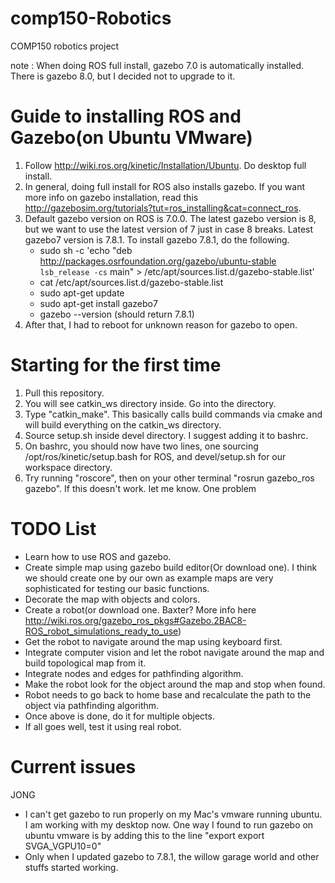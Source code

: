 # comp150-Robotics
COMP150 robotics project

note : When doing ROS full install, gazebo 7.0 is automatically installed. There is gazebo 8.0, but I decided not to upgrade to it.
# Guide to installing ROS and Gazebo(on Ubuntu VMware)
1. Follow http://wiki.ros.org/kinetic/Installation/Ubuntu. Do desktop full install.
2. In general, doing full install for ROS also installs gazebo. If you want more info on gazebo installation, read this http://gazebosim.org/tutorials?tut=ros_installing&cat=connect_ros.
3. Default gazebo version on ROS is 7.0.0. The latest gazebo version is 8, but we want to use the latest version of 7 just in case 8 breaks. Latest gazebo7 version is 7.8.1. To install gazebo 7.8.1, do the following.
    -   sudo sh -c 'echo "deb http://packages.osrfoundation.org/gazebo/ubuntu-stable `lsb_release -cs` main" > /etc/apt/sources.list.d/gazebo-stable.list'
    - cat /etc/apt/sources.list.d/gazebo-stable.list
    - sudo apt-get update
    - sudo apt-get install gazebo7
    - gazebo --version (should return 7.8.1)
4. After that, I had to reboot for unknown reason for gazebo to open.

# Starting for the first time
1. Pull this repository.
2. You will see catkin_ws directory inside. Go into the directory.
3. Type "catkin_make". This basically calls build commands via cmake and will build everything on the catkin_ws directory.
4. Source setup.sh inside devel directory. I suggest adding it to bashrc.
5. On bashrc, you should now have two lines, one sourcing /opt/ros/kinetic/setup.bash for ROS, and devel/setup.sh for our workspace directory.
6. Try running "roscore", then on your other terminal "rosrun gazebo_ros gazebo". If this doesn't work. let me know. One problem

# TODO List
- Learn how to use ROS and gazebo.
- Create simple map using gazebo build editor(Or download one). I think we should create one by our own as example maps are very sophisticated for testing our basic functions.
- Decorate the map with objects and colors.
- Create a robot(or download one. Baxter? More info here http://wiki.ros.org/gazebo_ros_pkgs#Gazebo.2BAC8-ROS_robot_simulations_ready_to_use)
- Get the robot to navigate around the map using keyboard first.
- Integrate computer vision and let the robot navigate around the map and build topological map from it.
- Integrate nodes and edges for pathfinding algorithm.
- Make the robot look for the object around the map and stop when found.
- Robot needs to go back to home base and recalculate the path to the object via pathfinding algorithm.
- Once above is done, do it for multiple objects.
- If all goes well, test it using real robot.

# Current issues
JONG
- I can't get gazebo to run properly on my Mac's vmware running ubuntu. I am working with my desktop now. One way I found to run gazebo on ubuntu vmware is by adding this to the line
    "export export SVGA_VGPU10=0"
- Only when I updated gazebo to 7.8.1, the willow garage world and other stuffs started working.
